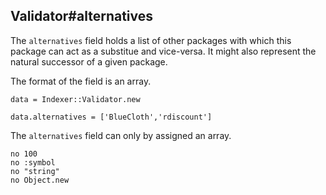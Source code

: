 ## Validator#alternatives

The `alternatives` field holds a list of other packages with which this
package can act as a substitue and vice-versa. It might also represent
the natural successor of a given package.

The format of the field is an array.

    data = Indexer::Validator.new

    data.alternatives = ['BlueCloth','rdiscount']

The `alternatives` field can only by assigned an array.

    no 100
    no :symbol
    no "string"
    no Object.new

